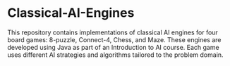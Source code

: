 # Classical-AI-Engines
This repository contains implementations of classical AI engines for four board games: 8-puzzle, Connect-4, Chess, and Maze. These engines are developed using Java as part of an Introduction to AI course. Each game uses different AI strategies and algorithms tailored to the problem domain.
